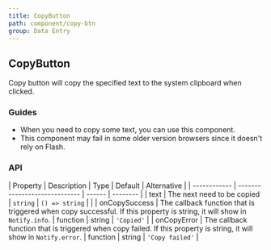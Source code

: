 ```yaml
---
title: CopyButton
path: component/copy-btn
group: Data Entry
---
```


## CopyButton

Copy button will copy the specified text to the system clipboard when clicked.

### Guides

- When you need to copy some text, you can use this component.
- This component may fail in some older version browsers since it doesn't rely on Flash.

### API

| Property     |  Description  | Type     | Default  | Alternative |
| ------------ | ----------------------------- | ------ | -------- |
| text        | The next need to be copied | `string` \| `() => string`    |     |
| onCopySuccess | The callback function that is triggered when copy successful. If this property is string, it will show in `Notify.info`. | function \| string  | `'Copied'` |
| onCopyError   | The callback function that is triggered when copy failed. If this property is string, it will show in `Notify.error`.  | function \| string  | `'Copy failed'` |

